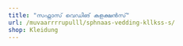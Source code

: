 ```yaml
---
title: "സഫ്നാസ് വെഡിങ് കളക്ഷൻസ്"
url: /muvaarrrrupulll/sphnaas-vedding-kllkss-s/
shop: Kleidung
---
```

